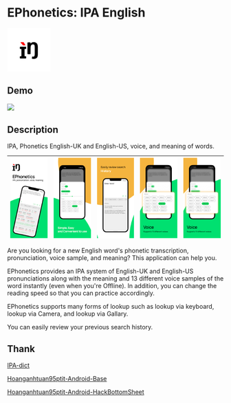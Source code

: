 # EPhonetics: IPA English


<img src="https://raw.githubusercontent.com/hoanganhtuan95ptit/Phonetics/main/images/0.png" width="20%">


## Demo

[<img src="https://play.google.com/intl/en_us/badges/static/images/badges/en_badge_web_generic.png" width="20%">](https://play.google.com/store/apps/details?id=com.ipa.english.phonetics)


## Description

IPA, Phonetics English-UK and English-US, voice, and meaning of words.

![Alt text](images/1.png) | ![Alt text](images/2.png) | ![Alt text](images/3.png) | ![Alt text](images/4.png) | ![Alt text](images/4.png)
--- | ---  | ---  | ---  | --- 

Are you looking for a new English word's phonetic transcription, pronunciation, voice sample, and meaning? This application can help you.

EPhonetics provides an IPA system of English-UK and English-US pronunciations along with the meaning and 13 different voice samples of the word instantly (even when you're Offline). In addition, you can change the reading speed so that you can practice accordingly.

EPhonetics supports many forms of lookup such as lookup via keyboard, lookup via Camera, and lookup via Gallary.

You can easily review your previous search history.


## Thank

[IPA-dict](https://github.com/open-dict-data/ipa-dict)

[Hoanganhtuan95ptit-Android-Base](https://github.com/hoanganhtuan95ptit/core)

[Hoanganhtuan95ptit-Android-HackBottomSheet](https://github.com/hoanganhtuan95ptit/Android-HackBottomSheet)
